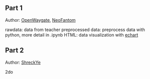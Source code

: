 ## Part 1

Author: [OpenWaygate](https://github.com/OpenWaygate), [NeoFantom](https://github.com/NeoFantom)

rawdata: data from teacher
preprocessed data: preprocess data with python, more detail in .ipynb
HTML: data visualization with [echart](http://echarts.baidu.com/)

## Part 2

Author: [ShreckYe](https://github.com/ShreckYe)

2do